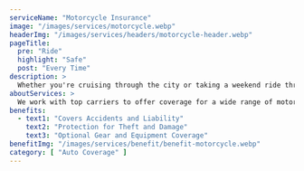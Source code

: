 ```yaml
---
serviceName: "Motorcycle Insurance"
image: "/images/services/motorcycle.webp"
headerImg: "/images/services/headers/motorcycle-header.webp"
pageTitle:
  pre: "Ride"
  highlight: "Safe"
  post: "Every Time"
description: >
  Whether you're cruising through the city or taking a weekend ride through Arizona’s backroads, motorcycle insurance keeps you covered. Moore Insurance helps riders find affordable protection for their bikes, their gear, and themselves—so you can ride with confidence every time you hit the road.
aboutServices: >
  We work with top carriers to offer coverage for a wide range of motorcycles, from sport bikes to cruisers. Our team will help you choose a policy that covers liability, damage, theft, and more. We'll also walk you through optional add-ons like roadside assistance or gear replacement to make sure you're fully protected.
benefits:
  - text1: "Covers Accidents and Liability"
    text2: "Protection for Theft and Damage"
    text3: "Optional Gear and Equipment Coverage"
benefitImg: "/images/services/benefit/benefit-motorcycle.webp"
category: [ "Auto Coverage" ]
---
```

